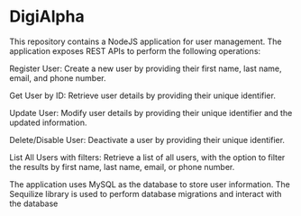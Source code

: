 # DigiAlpha
This repository contains a NodeJS application for user management. The application exposes REST APIs to perform the following operations:

Register User: Create a new user by providing their first name, last name, email, and phone number.

Get User by ID: Retrieve user details by providing their unique identifier.

Update User: Modify user details by providing their unique identifier and the updated information.

Delete/Disable User: Deactivate a user by providing their unique identifier.

List All Users with filters: Retrieve a list of all users, with the option to filter the results by first name, last name, email, or phone number.

The application uses MySQL as the database to store user information. The Sequilize library is used to perform database migrations and interact with the database
